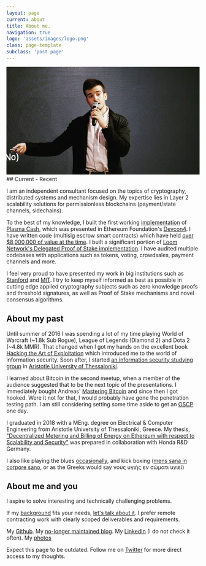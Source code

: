 ```yaml
---
layout: page
current: about
title: About me.
navigation: true
logo: 'assets/images/logo.png'
class: page-template
subclass: 'post page'
---
```

<img src="../assets/images/bitfish-talk.jpg" alt="drawing" width="600"/>
## Current - Recent

I am an independent consultant focused on the topics of cryptography, distributed systems and mechanism design. My expertise lies in Layer 2 scalability solutions for permissionless blockchains (payment/state channels, sidechains). 

To the best of my knowledge, I built the first working [implementation](https://github.com/loomnetwork/plasma-cash) of [Plasma Cash](https://github.com/gakonst/plasma-cash-paper), which was presented in Ethereum Foundation's [Devcon4](https://www.youtube.com/watch?v=UKigyHGQQmQ). I have written code (multisig escrow smart contracts) which have held [over $8,000,000 of value at the time](https://web.archive.org/save/https://etherscan.io/address/0x8f8E8b3C4De76A31971Fe6a87297D8f703bE8570). I built a significant portion of [Loom Network's Delegated Proof of Stake implementation](https://info.binance.com/research/LOOM-2018-11-8.html). I have audited multiple codebases with applications such as tokens, voting, crowdsales, payment channels and more.

I feel very proud to have presented my work in big institutions such as [Stanford](https://youtu.be/9nD1elfVshc) and [MIT](https://youtu.be/ZQg_IckcvNI). I try to keep myself informed as best as possible in cutting edge applied cryptography subjects such as zero knowledge proofs and threshold signatures, as well as Proof of Stake mechanisms and novel consensus algorithms.

## About my past

Until summer of 2016 I was spending a lot of my time playing World of Warcraft (~1.8k Sub Rogue), League of Legends (Diamond 2) and Dota 2 (~4.8k MMR). That changed when I got my hands on the excellent book [Hacking the Art of Exploitation](https://www.amazon.com/Hacking-Art-Exploitation-Jon-Erickson/dp/1593271441) which introduced me to the world of information security. Soon after, I started [an information security studying group](https://github.com/ThessSec/slides/tree/master/main_events) in [Aristotle University of Thessaloniki](http://auth.gr/en). 

I learned about Bitcoin in the second meetup, when a member of the audience suggested that to be the next topic of the presentations. I immediately bought Andreas' [Mastering Bitcoin](https://github.com/bitcoinbook/bitcoinbook) and since then I got hooked. Were it not for that, I would probably have gone the penetration testing path. I am still considering setting some time aside to get an [OSCP](https://www.offensive-security.com/information-security-certifications/oscp-offensive-security-certified-professional/) one day.

I graduated in 2018 with a MEng. degree on Electrical & Computer Engineering from Aristotle University of Thessaloniki, Greece. My thesis, ["Decentralized Metering and Billing of Energy on Ethereum with respect to Scalability and Security"](https://github.com/gakonst/thesis/raw/master/main.pdf) was prepared in collaboration with Honda R&D Germany.

I also like playing the blues [occasionally](https://twitter.com/gakonst/status/1097082491066814464), and kick boxing ([mens sana in corpore sano](https://en.wiktionary.org/wiki/mens_sana_in_corpore_sano), or as the Greeks would say νους υγιής εν σώματι υγιεί)

## About me and you

I aspire to solve interesting and technically challenging problems.

If my [background](https://github.com/gakonst/resume/raw/master/cv.pdf) fits your needs, [let's talk about it](mailto:me@gakonst.com). I prefer remote contracting work with clearly scoped deliverables and requirements.

My [Github](https://github.com/gakonst). My [no-longer maintained blog](https://medium.com/@gakonst). My [LinkedIn](linkedin.com/in/gakonst) (I do not check it often). My [photos](https://www.instagram.com/gakonst_/)

Expect this page to be outdated. Follow me on [Twitter](twitter.com/@gakonst) for more direct access to my thoughts.
